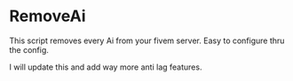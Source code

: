 # RemoveAi

This script removes every Ai from your fivem server. Easy to configure thru the config.

I will update this and add way more anti lag features.
